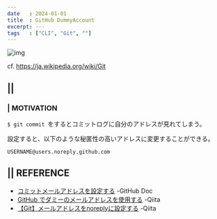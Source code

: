 ```yaml
---
date   : 2024-01-01
title  : GitHub DummyAccount 
excerpt: ---
tags   : ["CLI", "Git", ""]
---
```


![img](https://upload.wikimedia.org/wikipedia/commons/thumb/e/e0/Git-logo.svg/300px-Git-logo.svg.png)

cf. https://ja.wikipedia.org/wiki/Git

## || 
### | MOTIVATION
`$ git commit `をするとコミットログに自分のアドレスが見れてしまう。

設定すると、以下のような秘匿性の高いアドレスに変更することができる。

`USERNAME@users.noreply.github.com`




## || REFERENCE
- [コミットメールアドレスを設定する](https://docs.github.com/ja/account-and-profile/setting-up-and-managing-your-personal-account-on-github/managing-email-preferences/setting-your-commit-email-address) -GitHub Doc
- [GitHub でダミーのメールアドレスを使用する](https://qiita.com/sta/items/982ab68e8220a81d485c) -Qiita
- [【Git】メールアドレスをnoreplyに設定する](https://qiita.com/P-man_Brown/items/07ed10d52d3a5d0433e8) -Qiita
